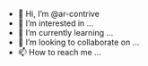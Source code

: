 - 👋 Hi, I’m @ar-contrive
- 👀 I’m interested in ...
- 🌱 I’m currently learning ...
- 💞️ I’m looking to collaborate on ...
- 📫 How to reach me ...

<!---
ar-contrive/ar-contrive is a ✨ special ✨ repository because its `README.md` (this file) appears on your GitHub profile.
You can click the Preview link to take a look at your changes.
--->
